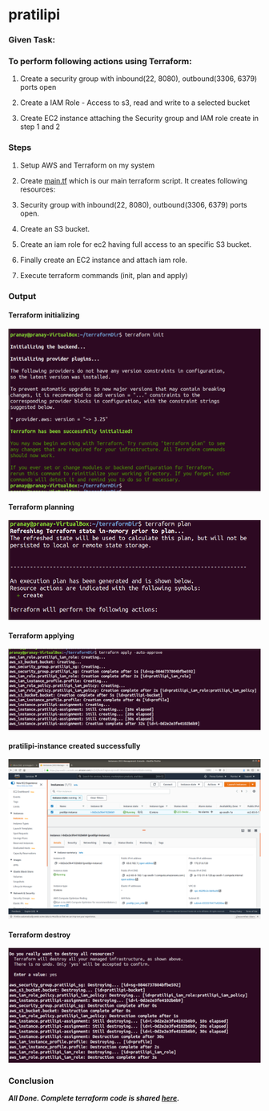 # pratilipi

### Given Task:

 ### To perform following actions using Terraform:
 
  1. Create a security group with inbound(22, 8080), outbound(3306, 6379) ports open
  
  2. Create a IAM Role - Access to s3, read and write to a selected bucket
  
  3. Create EC2 instance attaching the Security group and IAM role create in step 1 and 2
  
### Steps
 
 1. Setup AWS and Terraform on my system
 
 2. Create [main.tf](https://github.com/prem1204/pratilipi/blob/main/main.tf) which is our main terraform script. It creates following resources:
 
  1. Security group with inbound(22, 8080), outbound(3306, 6379) ports open.
  
  2. Create an S3 bucket.
  
  3. Create an iam role for ec2 having full access to an specific S3 bucket.
  
  4. Finally create an EC2 instance and attach iam role.
 
 3. Execute terraform commands (init, plan and apply)

### Output

#### Terraform initializing

![init](https://github.com/prem1204/pratilipi/blob/main/init.png)


#### Terraform planning

![plan](https://github.com/prem1204/pratilipi/blob/main/plan.png)


#### Terraform applying

![apply](https://github.com/prem1204/pratilipi/blob/main/approve.png)


#### pratilipi-instance created successfully

![ec2](https://github.com/prem1204/pratilipi/blob/main/ec2.png)


#### Terraform destroy

![destroy](https://github.com/prem1204/pratilipi/blob/main/destroy.png)

 
 ### Conclusion
 
 ***All Done.
Complete terraform code is shared [here](https://github.com/prem1204/pratilipi/blob/main/main.tf).***

  

 
